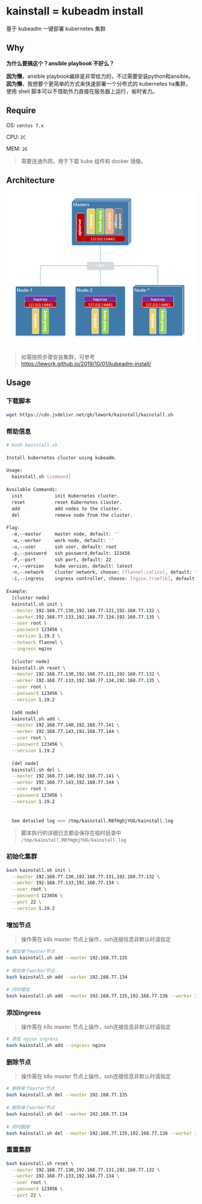 # kainstall  = kubeadm install
基于 kubeadm 一键部署 kubernetes 集群



## Why

**为什么要搞这个？ansible playbook 不好么？**

**因为懒**，ansible playbook编排是非常给力的，不过需要安装python和ansible。**因为懒**，我想要个更简单的方式来快速部署一个分布式的 kubernetes ha集群， 使用 shell 脚本可以不借助外力直接在服务器上运行，省时省力。



## Require

OS: `centos 7.x`

CPU: `2C`

MEM: `2G`

> 需要连通外网，用于下载 kube 组件和 docker 镜像。



## Architecture



![](./images/k8s-node-ha.png)

> 如需按照步骤安装集群，可参考 https://lework.github.io/2019/10/01/kubeadm-install/



## Usage

### 下载脚本

```bash
wget https://cdn.jsdelivr.net/gh/lework/kainstall/kainstall.sh
```

### 帮助信息

```bash
# bash kainstall.sh 

Install kubernetes cluster using kubeadm.

Usage:
  kainstall.sh [command]

Available Commands:
  init            init Kubernetes cluster.
  reset           reset Kubernetes cluster.
  add             add nodes to the cluster.
  del             remove node from the cluster.

Flag:
  -m,--master     master node, default: ''
  -w,--worker     work node, default: ''
  -u,--user       ssh user, default: root
  -p,--password   ssh password,default: 123456
  -P,--port       ssh port, default: 22
  -v,--version    kube version, default: latest
  -n,--network    cluster network, choose: [flannel,calico], default: flannel
  -i,--ingress    ingress controller, choose: [nginx,traefik], default: nginx

Example:
  [cluster node]
  kainstall.sh init \
  --master 192.168.77.130,192.168.77.131,192.168.77.132 \
  --worker 192.168.77.133,192.168.77.134,192.168.77.135 \
  --user root \
  --password 123456 \
  --version 1.19.2 \
  --network flannel \
  --ingress nginx

  [cluster node]
  kainstall.sh reset \
  --master 192.168.77.130,192.168.77.131,192.168.77.132 \
  --worker 192.168.77.133,192.168.77.134,192.168.77.135 \
  --user root \
  --password 123456 \
  --version 1.19.2

  [add node]
  kainstall.sh add \
  --master 192.168.77.140,192.168.77.141 \
  --worker 192.168.77.143,192.168.77.144 \
  --user root \
  --password 123456 \
  --version 1.19.2

  [del node]
  kainstall.sh del \
  --master 192.168.77.140,192.168.77.141 \
  --worker 192.168.77.143,192.168.77.144 \
  --user root \
  --password 123456 \
  --version 1.19.2


  See detailed log >>> /tmp/kainstall.RBfHgbjYUG/kainstall.log 
```

> 脚本执行的详细日志都会保存在临时目录中 `/tmp/kainstall.RBfHgbjYUG/kainstall.log `

### 初始化集群

```bash
bash kainstall.sh init \
  --master 192.168.77.130,192.168.77.131,192.168.77.132 \
  --worker 192.168.77.133,192.168.77.134 \
  --user root \
  --password 123456 \
  --port 22 \
  --version 1.19.2
```

### 增加节点

> 操作需在 k8s master 节点上操作，ssh连接信息非默认时请指定

```bash
# 增加单个master节点
bash kainstall.sh add --master 192.168.77.135

# 增加单个worker节点
bash kainstall.sh add --worker 192.168.77.134

# 同时增加
bash kainstall.sh add --master 192.168.77.135,192.168.77.136 --worker 192.168.77.137,192.168.77.138
```

### 添加ingress

> 操作需在 k8s master 节点上操作，ssh连接信息非默认时请指定

```bash
# 添加 nginx ingress
bash kainstall.sh add --ingress nginx
```

### 删除节点

> 操作需在 k8s master 节点上操作，ssh连接信息非默认时请指定
```bash
# 删除单个master节点
bash kainstall.sh del --master 192.168.77.135

# 删除单个worker节点
bash kainstall.sh del --worker 192.168.77.134

# 同时删除
bash kainstall.sh del --master 192.168.77.135,192.168.77.136 --worker 192.168.77.137,192.168.77.138
```

### 重置集群

```bash
bash kainstall.sh reset \
  --master 192.168.77.130,192.168.77.131,192.168.77.132 \
  --worker 192.168.77.133,192.168.77.134 \
  --user root \
  --password 123456 \
  --port 22 \
```

